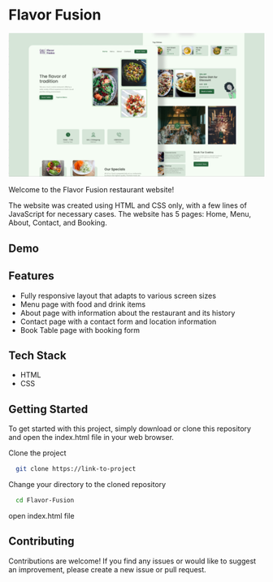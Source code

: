 # Flavor Fusion

![](./readmeImg/banner.png)

Welcome to the Flavor Fusion restaurant website!

The website was created using HTML and CSS only, with a few lines of JavaScript for necessary cases. The website has 5 pages: Home, Menu, About, Contact, and Booking.

## Demo

## Features

- Fully responsive layout that adapts to various screen sizes
- Menu page with food and drink items
- About page with information about the restaurant and its history
- Contact page with a contact form and location information
- Book Table page with booking form

## Tech Stack

- HTML
- CSS

## Getting Started

To get started with this project, simply download or clone this repository and open the index.html file in your web browser.

Clone the project

```bash
  git clone https://link-to-project
```
Change your directory to the cloned repository

```bash
  cd Flavor-Fusion
```

open index.html file

## Contributing

Contributions are welcome! If you find any issues or would like to suggest an improvement, please create a new issue or pull request.
